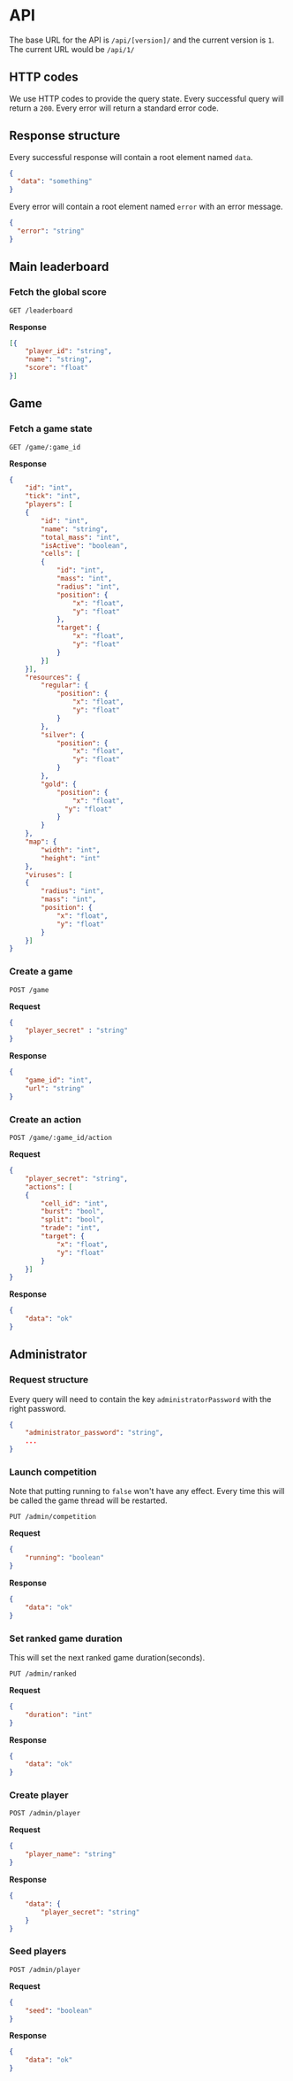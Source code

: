 # API
The base URL for the API is `/api/[version]/` and the current version is `1`. The current URL would be `/api/1/`

## HTTP codes
We use HTTP codes to provide the query state. Every successful query will return a `200`. Every error will return a standard error code.

## Response structure
Every successful response will contain a root element named `data`.
```json
{
  "data": "something"
}
```
Every error will contain a root element named `error` with an error message.
```json
{
  "error": "string"
}
```

## Main leaderboard
### Fetch the global score
`GET /leaderboard`

**Response**
```json
[{
	"player_id": "string", 
	"name": "string",
	"score": "float"
}]
```

## Game
### Fetch a game state
`GET /game/:game_id`

**Response**
```json
{
    "id": "int",
    "tick": "int",
    "players": [
    {
        "id": "int",
        "name": "string",
        "total_mass": "int",
        "isActive": "boolean",
        "cells": [
        {
            "id": "int",
            "mass": "int",
            "radius": "int",
            "position": {
                "x": "float",
                "y": "float"
            },
            "target": {
                "x": "float",
                "y": "float"
            }
        }]
    }],
    "resources": {
        "regular": {
            "position": {
                "x": "float",
                "y": "float"
            }
        },
        "silver": {
            "position": {
                "x": "float",
                "y": "float"
            }
        },
        "gold": {
            "position": {
                "x": "float",
              "y": "float"
            }
        }
    },
    "map": {
        "width": "int",
        "height": "int"
    },
    "viruses": [
    {
        "radius": "int",
        "mass": "int",
        "position": {
            "x": "float",
            "y": "float"
        }
    }]
}
```

### Create a game
`POST /game`

**Request**
```json
{
    "player_secret" : "string"
}
```
**Response**
```json
{
    "game_id": "int",
    "url": "string"
}
```

### Create an action
`POST /game/:game_id/action`

**Request**
```json
{
    "player_secret": "string",
    "actions": [
    {
        "cell_id": "int",
        "burst": "bool",
        "split": "bool",
        "trade": "int",
        "target": {
            "x": "float",
            "y": "float"
        }
    }]
}
```
**Response**
```json
{
    "data": "ok"
}
```

## Administrator
### Request structure
Every query will need to contain the key `administratorPassword` with the right password.
```json
{
    "administrator_password": "string",
    ...
}
```

### Launch competition
Note that putting running to `false` won't have any effect. Every time this will be called
the game thread will be restarted.

`PUT /admin/competition`

**Request**
```json
{
    "running": "boolean"
}
```
**Response**
```json
{
    "data": "ok"
}
```

### Set ranked game duration
This will set the next ranked game duration(seconds).

`PUT /admin/ranked`

**Request**
```json
{
    "duration": "int"
}
```
**Response**
```json
{
    "data": "ok"
}
```

### Create player
`POST /admin/player`

**Request**
```json
{
    "player_name": "string"
}
```
**Response**
```json
{
    "data": {
        "player_secret": "string"
    }
}
```

### Seed players
`POST /admin/player`

**Request**
```json
{
    "seed": "boolean"
}
```
**Response**
```json
{
    "data": "ok"
}
```
